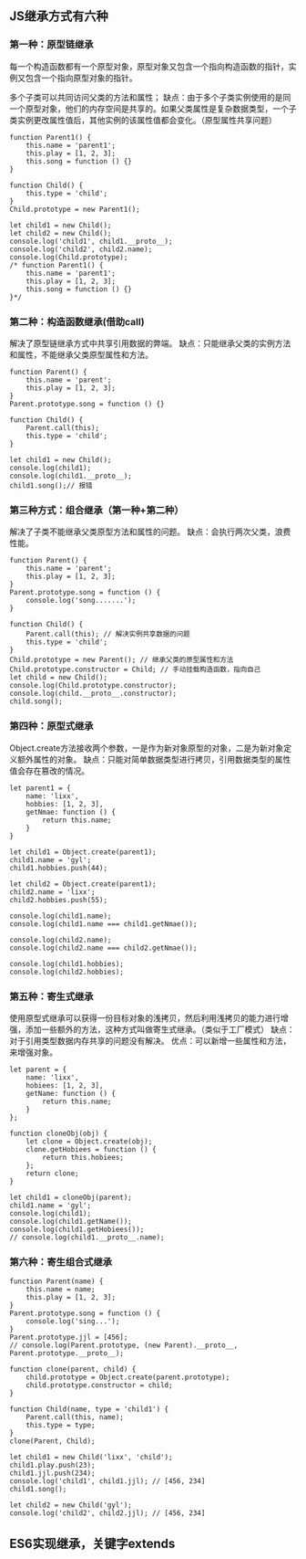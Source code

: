 ## JS继承方式有六种

### 第一种：原型链继承
每一个构造函数都有一个原型对象，原型对象又包含一个指向构造函数的指针，实例又包含一个指向原型对象的指针。

多个子类可以共同访问父类的方法和属性；
缺点：由于多个子类实例使用的是同一个原型对象，他们的内存空间是共享的。如果父类属性是复杂数据类型，一个子类实例更改属性值后，其他实例的该属性值都会变化。（原型属性共享问题）

```
function Parent1() {
    this.name = 'parent1';
    this.play = [1, 2, 3];
    this.song = function () {}
}

function Child() {
    this.type = 'child';
}
Child.prototype = new Parent1();

let child1 = new Child();
let child2 = new Child();
console.log('child1', child1.__proto__);
console.log('child2', child2.name);
console.log(Child.prototype);
/* function Parent1() {
    this.name = 'parent1';
    this.play = [1, 2, 3];
    this.song = function () {}
}*/
```

### 第二种：构造函数继承(借助call)
解决了原型链继承方式中共享引用数据的弊端。
缺点：只能继承父类的实例方法和属性，不能继承父类原型属性和方法。

```
function Parent() {
    this.name = 'parent';
    this.play = [1, 2, 3];
}
Parent.prototype.song = function () {}

function Child() {
    Parent.call(this);
    this.type = 'child';
}

let child1 = new Child();
console.log(child1);
console.log(child1.__proto__);
child1.song();// 报错
```

### 第三种方式：组合继承（第一种+第二种）
解决了子类不能继承父类原型方法和属性的问题。
缺点：会执行两次父类，浪费性能。

```
function Parent() {
    this.name = 'parent';
    this.play = [1, 2, 3];
}
Parent.prototype.song = function () {
    console.log('song.......');
}

function Child() {
    Parent.call(this); // 解决实例共享数据的问题
    this.type = 'child';
}
Child.prototype = new Parent(); // 继承父类的原型属性和方法
Child.prototype.constructor = Child; // 手动挂载构造函数，指向自己
let child = new Child();
console.log(Child.prototype.constructor);
console.log(child.__proto__.constructor);
child.song();
```

### 第四种：原型式继承
Object.create方法接收两个参数，一是作为新对象原型的对象，二是为新对象定义额外属性的对象。
缺点：只能对简单数据类型进行拷贝，引用数据类型的属性值会存在篡改的情况。

```
let parent1 = {
    name: 'lixx',
    hobbies: [1, 2, 3],
    getNmae: function () {
        return this.name;
    }
}

let child1 = Object.create(parent1);
child1.name = 'gyl';
child1.hobbies.push(44);

let child2 = Object.create(parent1);
child2.name = 'lixx';
child2.hobbies.push(55);

console.log(child1.name);
console.log(child1.name === child1.getNmae());

console.log(child2.name);
console.log(child2.name === child2.getNmae());

console.log(child1.hobbies);
console.log(child2.hobbies);
```

### 第五种：寄生式继承
使用原型式继承可以获得一份目标对象的浅拷贝，然后利用浅拷贝的能力进行增强，添加一些额外的方法，这种方式叫做寄生式继承。（类似于工厂模式）
缺点：对于引用类型数据内存共享的问题没有解决。
优点：可以新增一些属性和方法，来增强对象。

```
let parent = {
    name: 'lixx',
    hobiees: [1, 2, 3],
    getName: function () {
        return this.name;
    }
};

function cloneObj(obj) {
    let clone = Object.create(obj);
    clone.getHobiees = function () {
        return this.hobiees;
    };
    return clone;
}

let child1 = cloneObj(parent);
child1.name = 'gyl';
console.log(child1);
console.log(child1.getName());
console.log(child1.getHobiees());
// console.log(child1.__proto__.name);
```

### 第六种：寄生组合式继承


```
function Parent(name) {
    this.name = name;
    this.play = [1, 2, 3];
}
Parent.prototype.song = function () {
    console.log('sing...');
}
Parent.prototype.jjl = [456];
// console.log(Parent.prototype, (new Parent).__proto__, Parent.prototype.__proto__);

function clone(parent, child) {
    child.prototype = Object.create(parent.prototype);
    child.prototype.constructor = child;
}

function Child(name, type = 'child1') {
    Parent.call(this, name);
    this.type = type;
}
clone(Parent, Child);

let child1 = new Child('lixx', 'child');
child1.play.push(23);
child1.jjl.push(234);
console.log('child1', child1.jjl); // [456, 234]
child1.song();

let child2 = new Child('gyl');
console.log('child2', child2.jjl); // [456, 234]
```

## ES6实现继承，关键字extends


